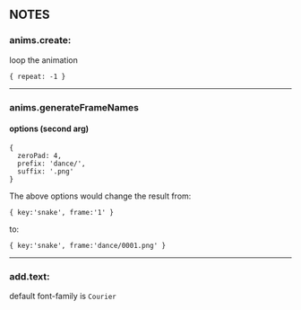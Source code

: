 ## NOTES

### anims.create:

loop the animation

    { repeat: -1 }

---

### anims.generateFrameNames

#### options (second arg)

    {
      zeroPad: 4,
      prefix: 'dance/',
      suffix: '.png'
    }

The above options would change the result from:

    { key:'snake', frame:'1' }

to:

    { key:'snake', frame:'dance/0001.png' }

---

### add.text:

default font-family is `Courier`